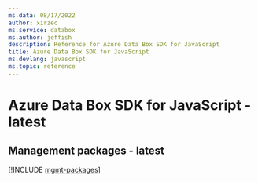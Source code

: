 ```yaml
---
ms.data: 08/17/2022
author: xirzec
ms.service: databox
ms.author: jeffish
description: Reference for Azure Data Box SDK for JavaScript
title: Azure Data Box SDK for JavaScript
ms.devlang: javascript
ms.topic: reference
---
```

# Azure Data Box SDK for JavaScript - latest

## Management packages - latest
[!INCLUDE [mgmt-packages](data-box-mgmt-index.md)]